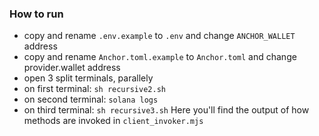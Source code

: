 ### How to run 
- copy and rename `.env.example` to `.env` and change `ANCHOR_WALLET` address
- copy and rename `Anchor.toml.example` to `Anchor.toml` and change provider.wallet address
- open 3 split terminals, parallely
- on first terminal: `sh recursive2.sh`
- on second terminal: `solana logs`
- on third terminal: `sh recursive3.sh` Here you'll find the output of how methods are invoked in `client_invoker.mjs`
